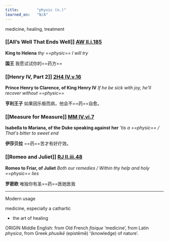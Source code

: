 ```yaml
---
title:        "physic (n.)"
learned_on:   "N/A"
---
```


medicine, healing, treatment

### [[All’s Well That Ends Well]] [AW II.i.185](https://www.shakespeareswords.com/Public/Play.aspx?Act=2&Scene=1&WorkId=30#221139) 

**King to Helena** *thy ==physic== I will try*

**国王** 我愿试试你的==药方==

### [[Henry IV, Part 2]] [2H4 IV.v.16](https://www.shakespeareswords.com/Public/Play.aspx?Act=4&Scene=5&WorkId=39#260828) 

**Prince Henry to Clarence, of King Henry IV** *If he be sick with joy, he'll recover without ==physic==*

**亨利王子** 如果因乐极而病，他会不==药==自愈。

### [[Measure for Measure]] [MM IV.vi.7](https://www.shakespeareswords.com/Public/Play.aspx?Act=4&Scene=6&WorkId=27#211354) 

**Isabella to Mariana, of the Duke speaking against her** *’tis a ==physic== / That's bitter to sweet end*

**伊莎贝拉** ==药==苦才有好疗效。

### [[Romeo and Juliet]] [RJ II.iii.48](https://www.shakespeareswords.com/Public/Play.aspx?Act=2&Scene=3&WorkId=32#229622) 

**Romeo to Friar, of Juliet** *Both our remedies / Within thy help and holy ==physic== lies*

**罗密欧** 唯独你有圣==药==医她医我

-----

Modern usage


medicine, especially a cathartic

- the art of healing

ORIGIN Middle English: from Old French *fisique* ‘medicine’, from Latin *physica*, from Greek *phusikē* (epistēmē) ‘(knowledge) of nature’.